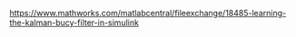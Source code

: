 https://www.mathworks.com/matlabcentral/fileexchange/18485-learning-the-kalman-bucy-filter-in-simulink
